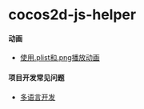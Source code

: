 # cocos2d-js-helper #

#### 动画
* [使用.plist和.png播放动画](https://github.com/LemonGG/cocos2d-js-helper/blob/master/Animation.md "使用.plist和.png播放动画")
#### 项目开发常见问题
* [多语言开发](https://github.com/LemonGG/cocos2d-js-helper/blob/master/source/Languages.js "多语言开发")